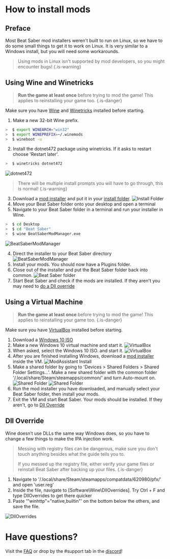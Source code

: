 <!-- TITLE: Linux Modding Guide -->
<!-- SUBTITLE: Getting started on Beat Saber mods for Linux! -->

# How to install mods

## Preface 

Most Beat Saber mod installers weren't built to run on Linux, so we have to do some small things to get it to work on Linux.
It is very similar to a Windows install, but you will need some workarounds.

>Using mods in Linux isn't supported by mod developers, so you might encounter bugs!
{.is-warning}

## Using Wine and Winetricks

> **Run the game at least once** before trying to mod the game! This applies to reinstalling your game too.
{.is-danger}

Make sure you have [Wine](https://wiki.winehq.org/Download) and [Winetricks](https://github.com/Winetricks/winetricks/blob/master/README.md) installed before starting.

1. Make a new 32-bit Wine prefix.
```bash
>  $ export WINEARCH="win32"
>  $ export WINEPREFIX=~/.winemods
>  $ wineboot -u
```
2. Install the dotnet472 package using winetricks. If it asks to restart choose 'Restart later'.
```bash
>  $ winetricks dotnet472
```

![dotnet472](https://i.imgur.com/r62nmZW.png)

> There will be multiple install prompts you will have to go through, this is normal!
{.is-warning}

3. Download a [mod installer](https://bsmg.wiki/beginners-guide#installers) and put it in your [install folder](https://bsmg.wiki/faq/install-folder).
![Install Folder](https://i.imgur.com/ap2ofvE.png)
4. Move your Beat Saber folder onto your desktop and open a terminal
5. Navigate to your Beat Saber folder in a terminal and run your installer in Wine.
```bash
>  $ cd Desktop
>  $ cd "Beat Saber"
>  $ wine BeatSaberModManager.exe
```

![BeatSaberModManager](https://i.imgur.com/sXUhA8x.png)

4. Direct the installer to your Beat Saber directory
![BeatSaberModManager](https://i.imgur.com/DzEaDaI.png)
5. Install your mods. You should now have a Plugins folder.
6. Close out of the installer and put the Beat Saber folder back into common.
![Beat Saber folder](https://i.imgur.com/xWeN0TT.png)
7. Start Beat Saber and check if the mods are installed. If they aren't you may need to [do a Dll override](/modding/linux#dll-override)

## Using a Virtual Machine

> **Run the game at least once** before trying to mod the game! This applies to reinstalling your game too.
{.is-danger}

Make sure you have [VirtualBox](https://www.virtualbox.org/wiki/Linux_Downloads) installed before starting.

1. Download a [Windows 10 ISO](https://www.microsoft.com/en-us/software-download/windows10ISO)
2. Make a new Windows 10 virtual machine and start it.
![VirtualBox](https://i.imgur.com/HJMwMSr.png)
3. When asked, select the Windows 10 ISO. and start it.
![VirtualBox](https://i.imgur.com/af0ikmV.png)
4. After you are finished installing Windows, download a [mod installer](beginners-guide#installers) inside the VM.
![ModAssistant Install](https://i.imgur.com/juZzw1j.png)
5. Make a shared folder by going to 'Devices > Shared Folders > Shared Folder Settings...'.
Make a new shared folder with the common folder '/.local/share/Steam/steamapps/common/' and turn Auto-mount on.
![Shared Folder](https://i.imgur.com/FoV8BE3.png)
![Shared Folder](https://i.imgur.com/rcpnROc.png)
6. Run the mod installer you have downloaded, and manually select your Beat Saber folder, then install your mods.
7. Exit the VM and start Beat Saber. Your mods should be installed. If they aren't, go to [Dll Override](linux#dll-override)

## Dll Override

Wine doesn’t use DLLs the same way Windows does, so you have to change a few things to make the IPA injection work.

> Messing with registry files can be dangerous, make sure you don't touch anything besides what the guide tells you to.
>
> If you messed up the registry file, either verify your game files or reinstall Beat Saber after backing up your files.
{.is-danger}

1. Navigate to '/.local/share/Steam/steamapps/compatdata/620980/pfx/' and open 'user.reg'
2. Inside the file, navigate to [Software\\Wine\\DllOverrides]. Try Ctrl + F and type DllOverrides to get there quicker
3. Paste '"winhttp"="native,builtin"' on the bottom below the others, and save the file.

![DllOverrides](https://i.imgur.com/dgemtef.png)

# Have questions?
Visit the [FAQ](faq) or drop by the #support tab in the [discord](https://discord.gg/beatsabermods)!
